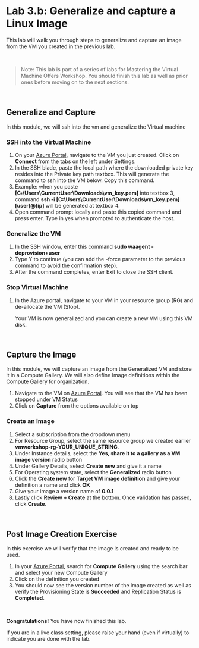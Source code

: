 # Lab 3.b: Generalize and capture a Linux Image

This lab will walk you through steps to generalize and capture an image from the VM you created in the previous lab.

<br />

> Note: This lab is part of a series of labs for Mastering the Virtual Machine Offers Workshop. You should finish this lab as well as prior ones before moving on to the next sections.

<br>

## Generalize and Capture
In this module, we will ssh into the vm and generalize the Virtual machine

### SSH into the Virtual Machine
1. On your [Azure Portal](htps://portal.azure.com/#home), navigate to the VM you just created. Click on **Connect** from the tabs on the left under Settings.
1. In the SSH blade, paste the local path where the downloaded private key resides into the Private key path textbox. This will generate the command to ssh into the VM below. Copy this command.
1. Example: when you paste **[C:\Users\CurrentUser\Downloads\vm_key.pem]** into textbox 3, command **ssh -i [C:\Users\CurrentUser\Downloads\vm_key.pem] [user]@[ip]** will be generated at textbox 4.
1. Open command prompt locally and paste this copied command and press enter. Type in yes when prompted to authenticate the host.

### Generalize the VM
1. In the SSH window, enter this command **sudo waagent -deprovision+user**
1. Type Y to continue (you can add the -force parameter to the previous command to avoid the confirmation step).
1. After the command completes, enter Exit to close the SSH client.

### Stop Virtual Machine
1. In the Azure portal, navigate to your VM in your resource group (RG) and de-allocate the VM (Stop).

    Your VM is now generalized and you can create a new VM using this VM disk.

<br>

## Capture the Image
In this module, we will capture an image from the Generalized VM and store it in a Compute Gallery. We will also define Image definitions within the Compute Gallery for organization.

1. Navigate to the VM on [Azure Portal](https://portal.azure.com). You will see that the VM has been stopped under VM Status
1. Click on **Capture** from the options available on top

### Create an Image

1. Select a subscription from the dropdown menu
1. For Resource Group, select the same resource group we created earlier **vmworkshop-rg-YOUR_UNIQUE_STRING**.
1. Under Instance details, select the **Yes, share it to a gallery as a VM image version** radio button
1. Under Gallery Details, select **Create new** and give it a name
1. For Operating system state, select the **Generalized** radio button
1. Click the **Create new** for **Target VM image definition** and give your definition a name and click **OK**
1. Give your image a version name of **0.0.1** 
1. Lastly click **Review + Create** at the bottom. Once validation has passed, click **Create**.

<br>

## Post Image Creation Exercise
In this exercise we will verify that the image is created and ready to be used.
1. In your [Azure Portal](https://portal.azure.com), search for **Compute Gallery** using the search bar and select your new Compute Gallery
1. Click on the definition you created
1. You should now see the version number of the image created as well as verify the Provisioning State is **Succeeded** and Replication Status is **Completed**.


<br>

**Congratulations!** You have now finished this lab.

If you are in a live class setting, please raise your hand (even if virtually) to indicate you are done with the lab.



